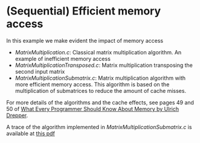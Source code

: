 # (Sequential) Efficient memory access

In this example we make evident the impact of memory access

* *MatrixMultiplication.c*: Classical matrix multiplication algorithm. An example of inefficient memory access
* *MatrixMultiplicationTransposed.c*: Matrix multiplication transposing the second input matrix
* *MatrixMultiplicationSubmatrix.c*: Matrix multiplication algorithm with more efficient memory access. This algorithm is based on the multiplication of submatrices to reduce the amount of cache misses.

For more details of the algorithms and the cache effects, see pages 49 and 50 of [What Every Programmer Should Know About Memory by Ulrich Drepper](https://www.akkadia.org/drepper/cpumemory.pdf).

A trace of the algorithm implemented in *MatrixMultiplicationSubmatrix.c* is available at [this pdf](traceSubMatrix.pdf)

